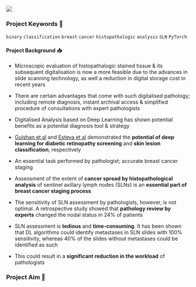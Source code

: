 
![](https://i.imgur.com/0oW3bQA.png)

### Project Keywords 📒

`binary` `classification` `breast` `cancer` `histopathalogic` `analysis` `SLN` `PyTorch`

#### Project Background 📥

- Microscopic evaluation of histopathalogic stained tissue & its subsequent digitalisation is now a more feasible due to the advances in slide scanning technology, as well a reduction in digital storage cost in recent years
- There are certain advantages that come with such digitalised pathology; including remote diagnosis, instant archival access & simplified procedure of consultations with expert pathologists
- Digitalised Analysis based on Deep Learning has shown potential benefits as a potential diagnosis tool & strategy
- [Gulshan et al](https://jamanetwork.com/journals/jama/fullarticle/2588763) and [Esteva et al](https://pubmed.ncbi.nlm.nih.gov/28117445/) demonstrated the <b>potential of deep learning for diabetic retinopathy screening</b> and <b>skin lesion classification</b>, respectively
- An essential task performed by pathologist; accurate breast cancer staging 
- Assessment of the extent of **cancer spread by histopathological analysis** of sentinel axillary lymph nodes (SLNs) is an **essential part of breast cancer staging process**



- The sensitivity of SLN assessment by pathologists, however, is not optimal. A retrospective study showed that **pathology review by experts** changed the nodal status in 24% of patients
- SLN assessment is <b>tedious</b> and <b>time-consuming</b>. It has been shown that DL algorithms could identify metastases in SLN slides with 100% sensitivity, whereas 40% of the slides without metastases could be identified as such
- This could result in a <b>significant reduction in the workload</b> of pathologists

### Project Aim 🎯 
